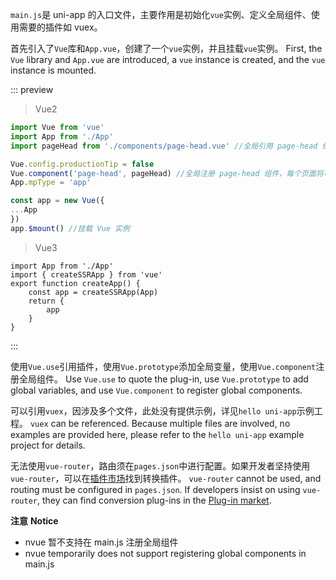 `main.js`是 uni-app 的入口文件，主要作用是初始化`vue`实例、定义全局组件、使用需要的插件如 vuex。

首先引入了`Vue`库和`App.vue`，创建了一个`vue`实例，并且挂载`vue`实例。
First, the `Vue` library and `App.vue` are introduced, a `vue` instance is created, and the `vue` instance is mounted.

::: preview

> Vue2

```js
import Vue from 'vue'
import App from './App'
import pageHead from './components/page-head.vue' //全局引用 page-head 组件

Vue.config.productionTip = false
Vue.component('page-head', pageHead) //全局注册 page-head 组件，每个页面将可以直接使用该组件
App.mpType = 'app'

const app = new Vue({
...App
})
app.$mount() //挂载 Vue 实例

```

> Vue3

```JS
import App from './App'
import { createSSRApp } from 'vue'
export function createApp() {
    const app = createSSRApp(App)
    return {
        app
    }
}
```

:::

使用`Vue.use`引用插件，使用`Vue.prototype`添加全局变量，使用`Vue.component`注册全局组件。
Use `Vue.use` to quote the plug-in, use `Vue.prototype` to add global variables, and use `Vue.component` to register global components.

可以引用`vuex`，因涉及多个文件，此处没有提供示例，详见`hello uni-app`示例工程。
`vuex` can be referenced. Because multiple files are involved, no examples are provided here, please refer to the `hello uni-app` example project for details.

无法使用`vue-router`，路由须在`pages.json`中进行配置。如果开发者坚持使用`vue-router`，可以在[插件市场](https://ext.dcloud.net.cn/search?q=vue-router)找到转换插件。
`vue-router` cannot be used, and routing must be configured in `pages.json`. If developers insist on using `vue-router`, they can find conversion plug-ins in the [Plug-in market](https://ext.dcloud.net.cn/search?q=vue-router).


**注意**
**Notice**
- nvue 暂不支持在 main.js 注册全局组件
- nvue temporarily does not support registering global components in main.js
